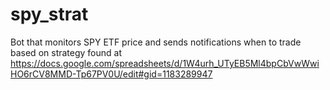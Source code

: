 # spy_strat
Bot that monitors SPY ETF price and sends notifications when to trade based on strategy found at https://docs.google.com/spreadsheets/d/1W4urh_UTyEB5Ml4bpCbVwWwiHO6rCV8MMD-Tp67PV0U/edit#gid=1183289947
